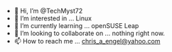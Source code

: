 - 👋 Hi, I’m @TechMyst72
- 👀 I’m interested in ... Linux
- 🌱 I’m currently learning ... openSUSE Leap
- 💞️ I’m looking to collaborate on ... nothing right now.
- 📫 How to reach me ... chris_a_engel@yahoo.com

<!---
TechMyst72/TechMyst72 is a ✨ special ✨ repository because its `README.md` (this file) appears on your GitHub profile.
You can click the Preview link to take a look at your changes.
--->
